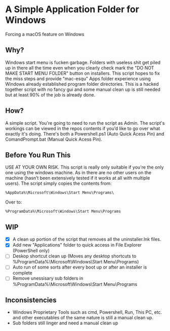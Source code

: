 # A Simple Application Folder for Windows
Forcing a macOS feature on Windows <br>

## Why?
Windows start menu is fucken garbage. Folders with useless shit get piled up in there all the time even when you clearly check mark the "DO NOT MAKE START MENU FOLDER" button on installers. This script hopes to fix the miss steps and provide "mac-esqu" Apps folder experience using Windows already established program folder directories. This is a hacked together script with no fancy gui and some manual clean up is still needed but at least 90% of the job is already done. <br>

## How?
A simple script. You're going to need to run the script as Admin. The script's workings can be viewed in the repos contents if you’d like to go over what exactly it's doing. There's both a Powershell.ps1 (Auto Quick Acess Pin) and ComandPrompt.bat (Manual Quick Acess Pin).

## Before You Run This
USE AT YOUR OWN RISK. This script is really only suitable if you're the only one using the windows machine. As in there are no other users on the machine (hasn’t been extensively tested if it works at all with multiple users). The script simply copies the contents from:

```
%AppData%\Microsoft\Windows\Start Menu\Programs\
```
Over to:
```
%ProgramData%\Microsoft\Windows\Start Menu\Programs
```

## WIP
- [x]  A clean up portion of the script that removes all the uninstaller.lnk files.
- [x]  Add new "Applications" folder to quick access in File Explorer (PowerShell only)  
- [ ]  Deskop shortcut clean up (Moves any desktop shortcuts to %ProgramData%\Microsoft\Windows\Start Menu\Programs)
- [ ]  Auto run of some sorts after every boot up or after an installer is complete
- [ ]  Remove unessisary sub folders in %ProgramData%\Microsoft\Windows\Start Menu\Programs 

## Inconsistencies
- Windows Proprietary Tools such as cmd, Powershell, Run, This PC, etc. and other executables of the same nature is still a manual clean up.
- Sub folders still linger and need a manual clean up
